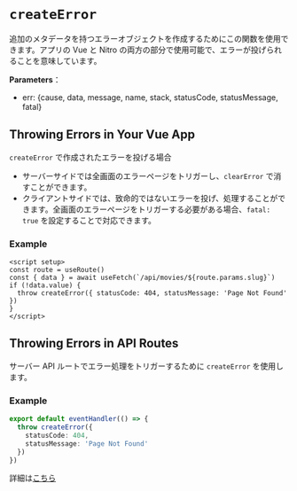 # `createError`
追加のメタデータを持つエラーオブジェクトを作成するためにこの関数を使用できます。アプリの Vue と Nitro の両方の部分で使用可能で、エラーが投げられることを意味しています。

**Parameters**：
- err: {cause, data, message, name, stack, statusCode, statusMessage, fatal}

## Throwing Errors in Your Vue App
`createError` で作成されたエラーを投げる場合
- サーバーサイドでは全画面のエラーページをトリガーし、`clearError` で消すことができます。
- クライアントサイドでは、致命的ではないエラーを投げ、処理することができます。全画面のエラーページをトリガーする必要がある場合、`fatal: true` を設定することで対応できます。

### Example
```Vue
<script setup>
const route = useRoute()
const { data } = await useFetch(`/api/movies/${route.params.slug}`)
if (!data.value) {
  throw createError({ statusCode: 404, statusMessage: 'Page Not Found' })
}
</script>
```

## Throwing Errors in API Routes
サーバー API ルートでエラー処理をトリガーするために `createError` を使用します。

### Example
```ts
export default eventHandler(() => {
  throw createError({
    statusCode: 404,
    statusMessage: 'Page Not Found'
  })
})
```
詳細は[こちら](https://nuxt.com/docs/getting-started/error-handling)